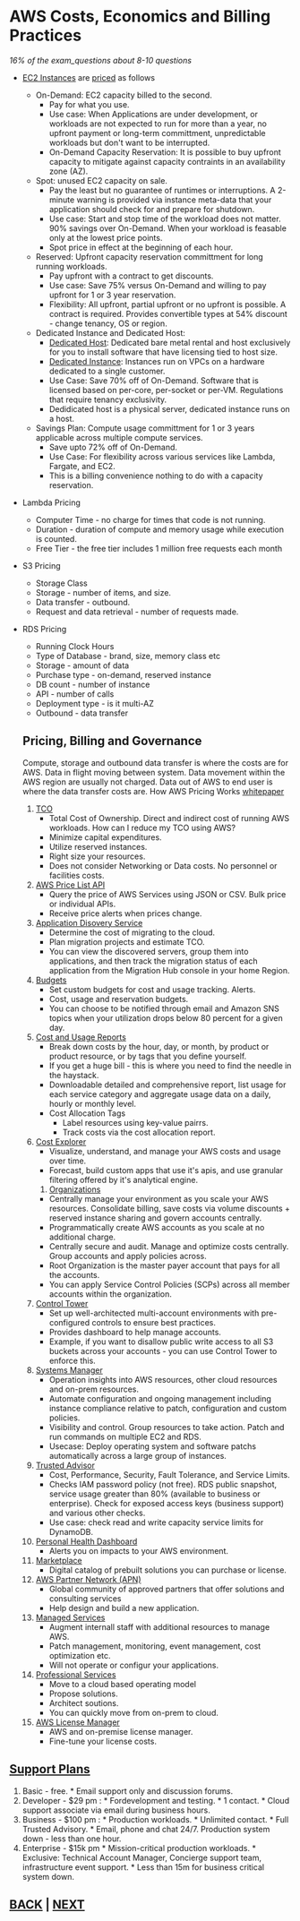 # AWS Costs, Economics and Billing Practices

_16% of the exam_questions about 8-10 questions_


* [EC2 Instances](https://docs.aws.amazon.com/AWSEC2/latest/UserGuide/instance-purchasing-options.html) are [priced](https://aws.amazon.com/ec2/pricing/) as follows
    * On-Demand: EC2 capacity billed to the second.
        * Pay for what you use.
        * Use case: When Applications are under development, or workloads are not expected to run for more than a year, no upfront payment or long-term committment, unpredictable workloads but don't want to be interrupted.
        * On-Demand Capacity Reservation: It is possible to buy upfront capacity to mitigate against capacity contraints in an availability zone (AZ).
    * Spot: unused EC2 capacity on sale.
        * Pay the least but no guarantee of runtimes or interruptions. A 2-minute warning is provided via instance meta-data that your application should check for and prepare for shutdown.
        * Use case: Start and stop time of the workload does not matter. 90% savings over On-Demand. When your workload is feasable only at the lowest price points. 
        * Spot price in effect at the beginning of each hour.
    * Reserved: Upfront capacity reservation committment for long running workloads.
        * Pay upfront with a contract to get discounts.
        * Use case: Save 75% versus On-Demand and willing to pay upfront for 1 or 3 year reservation. 
        * Flexibility: All upfront, partial upfront or no upfront is possible. A contract is required. Provides convertible types at 54% discount - change tenancy, OS or region.
    * Dedicated Instance and Dedicated Host: 
        * [Dedicated Host](https://docs.aws.amazon.com/AWSEC2/latest/UserGuide/dedicated-hosts-overview.html): Dedicated bare metal rental and host exclusively for you to install software that have licensing tied to host size.
        * [Dedicated Instance](https://docs.aws.amazon.com/AWSEC2/latest/UserGuide/dedicated-instance.html): Instances run on VPCs on a hardware dedicated to a single customer.
        * Use Case: Save 70% off of On-Demand. Software that is licensed based on per-core, per-socket or per-VM. Regulations that require tenancy exclusivity.
        * Dedidicated host is a physical server, dedicated instance runs on a host.
    * Savings Plan: Compute usage committment for 1 or 3 years applicable across multiple compute services.
        * Save upto 72% off of On-Demand.
        * Use Case: For flexibility across various services like Lambda, Fargate, and EC2.
        * This is a billing convenience nothing to do with a capacity reservation.
* Lambda Pricing
    * Computer Time - no charge for times that code is not running.
    * Duration - duration of compute and memory usage while execution is counted.
    * Free Tier - the free tier includes 1 million free requests each month
* S3 Pricing
    * Storage Class
    * Storage - number of items, and size.
    * Data transfer - outbound.
    * Request and data retrieval - number of requests made.
* RDS Pricing
    * Running Clock Hours
    * Type of Database - brand, size, memory class etc
    * Storage - amount of data
    * Purchase type - on-demand, reserved instance
    * DB count - number of instance
    * API - number of calls
    * Deployment type - is it multi-AZ
    * Outbound - data transfer
   ## Pricing, Billing and Governance
    Compute, storage and outbound data transfer is where the costs are for AWS. Data in flight moving between system. Data movement within the AWS region are usually not charged. Data out of AWS to end user is where the data transfer costs are.
    How AWS Pricing Works [whitepaper](https://docs.aws.amazon.com/pdfs/whitepapers/latest/how-aws-pricing-works/how-aws-pricing-works.pdf)

    1. [TCO](https://docs.aws.amazon.com/whitepapers/latest/how-aws-pricing-works/aws-pricingtco-tools.html) 
        * Total Cost of Ownership. Direct and indirect cost of running AWS workloads. How can I reduce my TCO using AWS?
        * Minimize capital expenditures.
        * Utilize reserved instances.
        * Right size your resources.
        * Does not consider Networking or Data costs. No personnel or facilities costs.
    1. [AWS Price List API](https://docs.aws.amazon.com/awsaccountbilling/latest/aboutv2/price-changes.html)
        * Query the price of AWS Services using JSON or CSV. Bulk price or individual APIs.
        * Receive price alerts when prices change.
    1. [Application Disovery Service](https://docs.aws.amazon.com/application-discovery/latest/userguide/what-is-appdiscovery.html)
        * Determine the cost of migrating to the cloud.
        * Plan migration projects and estimate TCO.
        * You can view the discovered servers, group them into applications, and then track the migration status of each application from the Migration Hub console in your home Region.
    1. [Budgets](https://docs.aws.amazon.com/cost-management/latest/userguide/budgets-managing-costs.html)
        * Set custom budgets for cost and usage tracking. Alerts.
        * Cost, usage and reservation budgets.
        * You can choose to be notified through email and Amazon SNS topics when your utilization drops below 80 percent for a given day.
    1. [Cost and Usage Reports](https://docs.aws.amazon.com/cur/latest/userguide/what-is-cur.html)
        * Break down costs by the hour, day, or month, by product or product resource, or by tags that you define yourself.
        * If you get a huge bill - this is where you need to find the needle in the haystack.
        * Downloadable detailed and comprehensive report, list usage for each service category and aggregate usage data on a daily, hourly or monthly level.
        * Cost Allocation Tags
            * Label resources using key-value pairrs.
            * Track costs via the cost allocation report.
    1. [Cost Explorer](https://aws.amazon.com/aws-cost-management/aws-cost-explorer/)
        * Visualize, understand, and manage your AWS costs and usage over time.
        * Forecast, build custom apps that use it's apis, and use granular filtering offered by it's analytical engine.
       1. [Organizations](https://aws.amazon.com/organizations/)
        * Centrally manage your environment as you scale your AWS resources. Consolidate billing, save costs via volume discounts + reserved instance sharing and govern accounts centrally.
        * Programmatically create AWS accounts as you scale at no additional charge.
        * Centrally secure and audit. Manage and optimize costs centrally. Group accounts and apply policies across.
        * Root Organization is the master payer account that pays for all the accounts. 
        * You can apply Service Control Policies (SCPs) across all member accounts within the organization.
    1. [Control Tower](https://aws.amazon.com/controltower/)
        * Set up well-architected multi-account environments with pre-configured controls to ensure best practices.
        * Provides dashboard to help manage accounts.
        * Example, if you want to disallow public write access to all S3 buckets across your accounts - you can use Control Tower to enforce this.
    1. [Systems Manager](https://aws.amazon.com/systems-manager/)
        * Operation insights into AWS resources, other cloud resources and on-prem resources.
        * Automate configuration and ongoing management including instance compliance relative to patch, configuration and custom policies.
        * Visibility and control. Group resources to take action. Patch and run commands on multiple EC2 and RDS.
        * Usecase: Deploy operating system and software patchs automatically across a large group of instances. 
    1. [Trusted Advisor](https://aws.amazon.com/premiumsupport/technology/trusted-advisor/)
        * Cost, Performance, Security, Fault Tolerance, and Service Limits.
        * Checks IAM password policy (not free). RDS public snapshot, service usage greater than 80% (available to business or enterprise). Check for exposed access keys (business support) and various other checks.
        * Use case: check read and write capacity service limits for DynamoDB.
    1. [Personal Health Dashboard](https://aws.amazon.com/premiumsupport/technology/aws-health-dashboard/)
        * Alerts you on impacts to your AWS environment.
    1. [Marketplace](https://aws.amazon.com/marketplace)
        * Digital catalog of prebuilt solutions you can purchase or license.
    1. [AWS Partner Network (APN)](https://aws.amazon.com/partners/)
        * Global community of approved partners that offer solutions and consulting services
        * Help design and build a new application.
    1. [Managed Services](https://aws.amazon.com/managed-services/)
        * Augment internall staff with additional resources to manage AWS.
        * Patch management, monitoring, event management, cost optimization etc.
        * Will not operate or configur your applications.
    1. [Professional Services](https://aws.amazon.com/professional-services/)
        * Move to a cloud based operating model
        * Propose solutions.
        * Architect soutions.
        * You can quickly move from on-prem to cloud.
    1. [AWS License Manager](https://aws.amazon.com/license-manager/)
        * AWS and on-premise license manager.
        * Fine-tune your license costs.

 

 ## [Support Plans](https://aws.amazon.com/premiumsupport/plans/)
 
   1. Basic - free. 
    * Email support only and discussion forums.
   1. Developer - $29 pm : 
    * Fordevelopment and testing. 
    * 1 contact. 
    * Cloud support associate via email during business hours.
   1. Business - $100 pm : 
    * Production workloads. 
    * Unlimited contact.
    * Full Trusted Advisory. 
    * Email, phone and chat 24/7. Production system down - less than one hour.
   1. Enterprise - $15k pm
    * Mission-critical production workloads. 
    * Exclusive: Technical Account Manager, Concierge support team, infrastructure event support. 
    * Less than 15m for business critical system down.

 ##  [BACK](./03-AWS_Security_Best_Practices.md)  |  [NEXT](./README.md)
